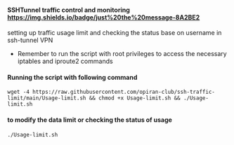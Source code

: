#### SSHTunnel traffic control and monitoring https://img.shields.io/badge/just%20the%20message-8A2BE2
setting up traffic usage limit and checking the status base on username in ssh-tunnel VPN

  - Remember to run the script with root privileges to access the necessary iptables and iproute2 commands

#### Running the script with following command
```
wget -4 https://raw.githubusercontent.com/opiran-club/ssh-traffic-limit/main/Usage-limit.sh && chmod +x Usage-limit.sh && ./Usage-limit.sh
```

#### to modify the data limit or checking the status of usage
```
./Usage-limit.sh
```
